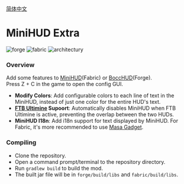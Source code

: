 [简体中文](./README.md)

# MiniHUD Extra
<img alt="forge" src="https://cdn.jsdelivr.net/npm/@intergrav/devins-badges@3.2.0/assets/cozy/supported/forge_vector.svg">
<img alt="fabric" src="https://cdn.jsdelivr.net/npm/@intergrav/devins-badges@3.2.0/assets/cozy/supported/fabric_vector.svg">
<img alt="architectury" src="https://cdn.jsdelivr.net/npm/@intergrav/devins-badges@3.2.0/assets/cozy/requires/architectury-api_vector.svg">

### Overview
Add some features to [MiniHUD](https://www.curseforge.com/minecraft/mc-mods/minihud)(Fabric) or [BoccHUD](https://modrinth.com/mod/bocchud)(Forge).<br>
Press Z + C in the game to open the config GUI.
- **Modify Colors**: Add configurable colors to each line of text in the MiniHUD, instead of just one color for the entire HUD's text.
- **[FTB Ultimine](https://www.curseforge.com/minecraft/mc-mods/ftb-ultimine-fabric) Supoort**: Automatically disables MiniHUD when FTB Ultimine is active, preventing the overlap between the two HUDs.
- **MiniHUD I18n**: Add i18n support for text displayed by MiniHUD. For Fabric, it's more recommended to use [Masa Gadget](https://modrinth.com/mod/masa-gadget/).

### Compiling
- Clone the repository.
- Open a command prompt/terminal to the repository directory.
- Run `gradlew build` to build the mod.
- The built jar file will be in `forge/build/libs` and `fabric/build/libs`.